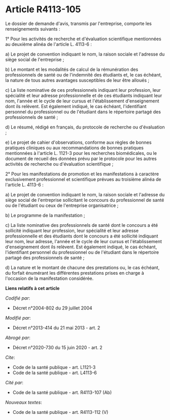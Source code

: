 # Article R4113-105

Le dossier de demande d'avis, transmis par l'entreprise, comporte les renseignements suivants : 

1° Pour les activités de recherche et d'évaluation scientifique mentionnées au deuxième alinéa de l'article L. 4113-6 : 

a) Le projet de convention indiquant le nom, la raison sociale et l'adresse du siège social de l'entreprise ; 

b) Le montant et les modalités de calcul de la rémunération des professionnels de santé ou de l'indemnité des étudiants et,
le cas échéant, la nature de tous autres avantages susceptibles de leur être alloués ; 

c) La liste nominative de ces professionnels indiquant leur profession, leur spécialité et leur adresse professionnelle et de
ces étudiants indiquant leur nom, l'année et le cycle de leur cursus et l'établissement d'enseignement dont ils relèvent. Est
également indiqué, le cas échéant, l'identifiant personnel du professionnel ou de l'étudiant dans le répertoire partagé des
professionnels de santé ; 

d) Le résumé, rédigé en français, du protocole de recherche ou d'évaluation ; 

e) Le projet de cahier d'observations, conforme aux règles de bonnes pratiques cliniques ou aux recommandations de bonnes
pratiques mentionnées à l'article L. 1121-3 pour les recherches biomédicales, ou le document de recueil des données prévu par
le protocole pour les autres activités de recherche ou d'évaluation scientifique ; 

2° Pour les manifestations de promotion et les manifestations à caractère exclusivement professionnel et scientifique prévues
au troisième alinéa de l'article L. 4113-6 : 

a) Le projet de convention indiquant le nom, la raison sociale et l'adresse du siège social de l'entreprise sollicitant le
concours du professionnel de santé ou de l'étudiant ou ceux de l'entreprise organisatrice ; 

b) Le programme de la manifestation ; 

c) La liste nominative des professionnels de santé dont le concours a été sollicité indiquant leur profession, leur
spécialité et leur adresse professionnelle et des étudiants dont le concours a été sollicité indiquant leur nom, leur
adresse, l'année et le cycle de leur cursus et l'établissement d'enseignement dont ils relèvent. Est également indiqué, le
cas échéant, l'identifiant personnel du professionnel ou de l'étudiant dans le répertoire partagé des professionnels de
santé ; 

d) La nature et le montant de chacune des prestations ou, le cas échéant, du forfait énumérant les différentes prestations
prises en charge à l'occasion de la manifestation considérée.

**Liens relatifs à cet article**

_Codifié par_:

  - Décret n°2004-802 du 29 juillet 2004

_Modifié par_:

  - Décret n°2013-414 du 21 mai 2013 - art. 2

_Abrogé par_:

  - Décret n°2020-730 du 15 juin 2020 - art. 2

_Cite_:

  - Code de la santé publique - art. L1121-3
  - Code de la santé publique - art. L4113-6

_Cité par_:

  - Code de la santé publique - art. R4113-107 (Ab)

_Nouveaux textes_:

  - Code de la santé publique - art. R4113-112 (V)
